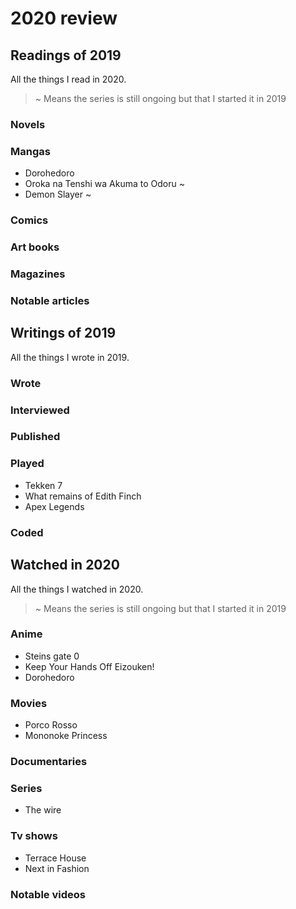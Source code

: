 # 2020 review

## Readings of 2019

All the things I read in 2020.

> ~ Means the series is still ongoing but that I started it in 2019

### Novels

### Mangas

- Dorohedoro
- Oroka na Tenshi wa Akuma to Odoru ~
- Demon Slayer ~

### Comics

### Art books

### Magazines

### Notable articles

## Writings of 2019

All the things I wrote in 2019.

### Wrote

### Interviewed

### Published

### Played

- Tekken 7
- What remains of Edith Finch
- Apex Legends

### Coded

## Watched in 2020

All the things I watched in 2020.

> ~ Means the series is still ongoing but that I started it in 2019

### Anime

- Steins gate 0
- Keep Your Hands Off Eizouken!
- Dorohedoro

### Movies

- Porco Rosso
- Mononoke Princess

### Documentaries

### Series

- The wire

### Tv shows

- Terrace House
- Next in Fashion

### Notable videos
